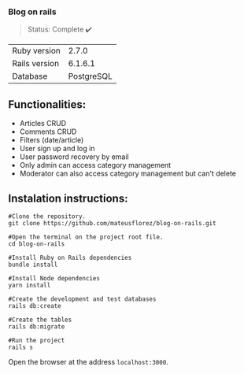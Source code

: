 ### Blog on rails
> Status: Complete :heavy_check_mark:

<table>
  <tr>
    <td>Ruby version</td>
    <td>
      2.7.0
    </td>
  </tr>
  <tr>
    <td>Rails version</td>
    <td>
       6.1.6.1
    </td>
  </tr>
  <tr>
    <td>Database</td>
    <td>
      PostgreSQL
    </td>
  </tr>
</table>

## Functionalities:
+ Articles CRUD
+ Comments CRUD
+ Filters (date/article)
+ User sign up and log in
+ User password recovery by email
+ Only admin can access category management
+ Moderator can also access category management but can't delete

## Instalation instructions:
```
#Clone the repository.
git clone https://github.com/mateusflorez/blog-on-rails.git

#Open the terminal on the project root file.
cd blog-on-rails

#Install Ruby on Rails dependencies
bundle install

#Install Node dependencies
yarn install

#Create the development and test databases
rails db:create

#Create the tables
rails db:migrate

#Run the project
rails s
```
Open the browser at the address `localhost:3000`.
